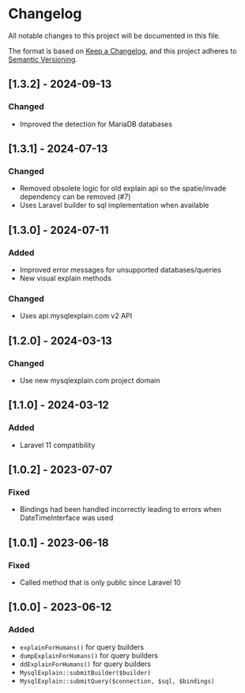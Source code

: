 # Changelog

All notable changes to this project will be documented in this file.

The format is based on [Keep a Changelog](https://keepachangelog.com/en/1.0.0/),
and this project adheres to [Semantic Versioning](https://semver.org/spec/v2.0.0.html).

## [1.3.2] - 2024-09-13
### Changed
* Improved the detection for MariaDB databases

## [1.3.1] - 2024-07-13
### Changed
* Removed obsolete logic  for old explain api so the spatie/invade dependency can be removed (#7)
* Uses Laravel builder to sql implementation when available

## [1.3.0] - 2024-07-11
### Added
* Improved error messages for unsupported databases/queries
* New visual explain methods

### Changed
* Uses api.mysqlexplain.com v2 API

## [1.2.0] - 2024-03-13
### Changed
* Use new mysqlexplain.com project domain

## [1.1.0] - 2024-03-12
### Added
* Laravel 11 compatibility

## [1.0.2] - 2023-07-07
### Fixed
* Bindings had been handled incorrectly leading to errors when DateTimeInterface was used

## [1.0.1] - 2023-06-18
### Fixed
* Called method that is only public since Laravel 10

## [1.0.0] - 2023-06-12
### Added
* `explainForHumans()` for query builders
* `dumpExplainForHumans()` for query builders
* `ddExplainForHumans()` for query builders
* `MysqlExplain::submitBuilder($builder)`
* `MysqlExplain::submitQuery($connection, $sql, $bindings)`
